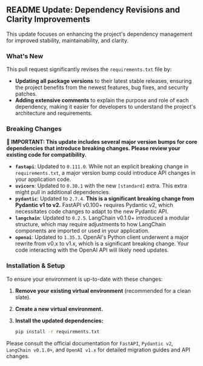 ## README Update: Dependency Revisions and Clarity Improvements

This update focuses on enhancing the project's dependency management for improved stability, maintainability, and clarity.

### What's New

This pull request significantly revises the `requirements.txt` file by:

*   **Updating all package versions** to their latest stable releases, ensuring the project benefits from the newest features, bug fixes, and security patches.
*   **Adding extensive comments** to explain the purpose and role of each dependency, making it easier for developers to understand the project's architecture and requirements.

### Breaking Changes

**🚨 IMPORTANT: This update includes several major version bumps for core dependencies that introduce breaking changes. Please review your existing code for compatibility.**

*   **`fastapi`**: Updated to `0.111.0`. While not an explicit breaking change in `requirements.txt`, a major version bump could introduce API changes in your application code.
*   **`uvicorn`**: Updated to `0.30.1` with the new `[standard]` extra. This extra might pull in additional dependencies.
*   **`pydantic`**: Updated to `2.7.4`. **This is a significant breaking change from Pydantic v1 to v2.** FastAPI v0.100+ requires Pydantic v2, which necessitates code changes to adapt to the new Pydantic API.
*   **`langchain`**: Updated to `0.2.5`. LangChain v0.1.0+ introduced a modular structure, which may require adjustments to how LangChain components are imported or used in your application.
*   **`openai`**: Updated to `1.35.3`. OpenAI's Python client underwent a major rewrite from v0.x to v1.x, which is a significant breaking change. Your code interacting with the OpenAI API will likely need updates.

### Installation & Setup

To ensure your environment is up-to-date with these changes:

1.  **Remove your existing virtual environment** (recommended for a clean slate).
2.  **Create a new virtual environment.**
3.  **Install the updated dependencies:**

    ```bash
    pip install -r requirements.txt
    ```

Please consult the official documentation for `FastAPI`, `Pydantic v2`, `LangChain v0.1.0+`, and `OpenAI v1.x` for detailed migration guides and API changes.